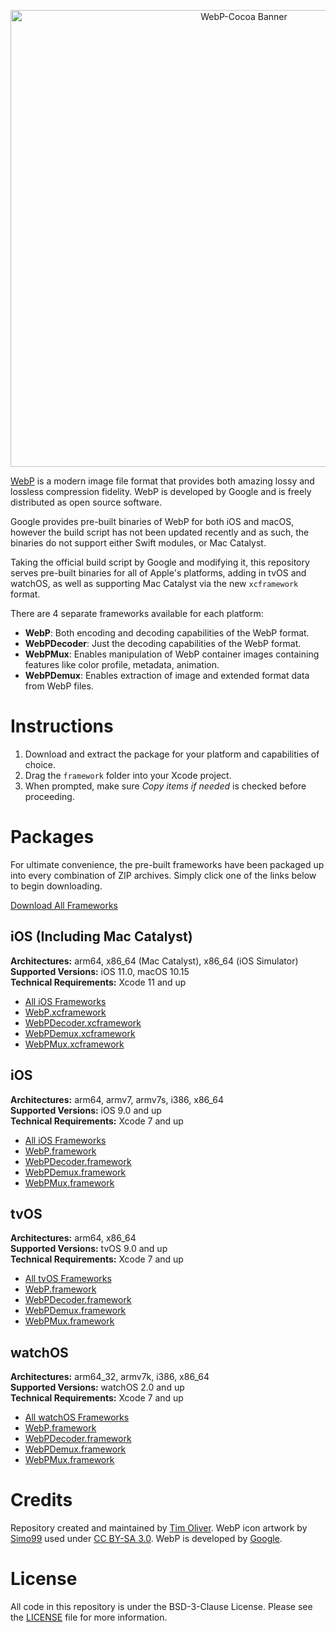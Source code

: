 <p align="center">
  <img src="https://github.com/TimOliver/WebP-Cocoa/raw/main/banner.png" width="731" alt="WebP-Cocoa Banner" />
</p>

[WebP](https://developers.google.com/speed/webp) is a modern image file format that provides both amazing lossy and lossless compression fidelity. WebP is developed by Google and is freely distributed as open source software.

Google provides pre-built binaries of WebP for both iOS and macOS, however the build script has not been updated recently and as such, the binaries do not support either Swift modules, or Mac Catalyst.

Taking the official build script by Google and modifying it, this repository serves pre-built binaries for all of Apple's platforms, adding in tvOS and watchOS, as well as supporting Mac Catalyst via the new `xcframework` format.

There are 4 separate frameworks available for each platform:

* **WebP**: Both encoding and decoding capabilities of the WebP format.
* **WebPDecoder**: Just the decoding capabilities of the WebP format.
* **WebPMux**: Enables manipulation of WebP container images containing features like color profile, metadata, animation.
* **WebPDemux**: Enables extraction of image and extended format data from WebP files.

# Instructions

1. Download and extract the package for your platform and capabilities of choice.
2. Drag the `framework` folder into your Xcode project.
3. When prompted, make sure *Copy items if needed* is checked before proceeding.

# Packages
 
 For ultimate convenience, the pre-built frameworks have been packaged up into every combination of ZIP archives. Simply click one of the links below to begin downloading.
 
 [Download All Frameworks](https://github.com/TimOliver/WebP-Cocoa/releases/download/v1.1.0/libwebp-v1.1.0-framework.zip)
 
## iOS (Including Mac Catalyst)

**Architectures:** arm64, x86_64 (Mac Catalyst), x86_64 (iOS Simulator)<br/>
**Supported Versions:** iOS 11.0, macOS 10.15<br/>
**Technical Requirements:** Xcode 11 and up

* [All iOS Frameworks](https://github.com/TimOliver/WebP-Cocoa/releases/download/v1.1.0/libwebp-v1.1.0-framework-ios-catalyst.zip)
* [WebP.xcframework](https://github.com/TimOliver/WebP-Cocoa/releases/download/v1.1.0/libwebp-v1.1.0-framework-ios-catalyst-webp.zip)
* [WebPDecoder.xcframework](https://github.com/TimOliver/WebP-Cocoa/releases/download/v1.1.0/libwebp-v1.1.0-framework-ios-catalyst-webpdecoder.zip)
* [WebPDemux.xcframework](https://github.com/TimOliver/WebP-Cocoa/releases/download/v1.1.0/libwebp-v1.1.0-framework-ios-catalyst-webpdemux.zip)
* [WebPMux.xcframework](https://github.com/TimOliver/WebP-Cocoa/releases/download/v1.1.0/libwebp-v1.1.0-framework-ios-catalyst-webpmux.zip)

## iOS

**Architectures:** arm64, armv7, armv7s, i386, x86_64<br/>
**Supported Versions:** iOS 9.0 and up<br/>
**Technical Requirements:** Xcode 7 and up

* [All iOS Frameworks](https://github.com/TimOliver/WebP-Cocoa/releases/download/v1.1.0/libwebp-v1.1.0-framework-ios.zip)
* [WebP.framework](https://github.com/TimOliver/WebP-Cocoa/releases/download/v1.1.0/libwebp-v1.1.0-framework-ios-webp.zip)
* [WebPDecoder.framework](https://github.com/TimOliver/WebP-Cocoa/releases/download/v1.1.0/libwebp-v1.1.0-framework-ios-webpdecoder.zip)
* [WebPDemux.framework](https://github.com/TimOliver/WebP-Cocoa/releases/download/v1.1.0/libwebp-v1.1.0-framework-ios-webpdemux.zip)
* [WebPMux.framework](https://github.com/TimOliver/WebP-Cocoa/releases/download/v1.1.0/libwebp-v1.1.0-framework-ios-webpmux.zip)

## tvOS

**Architectures:** arm64, x86_64<br/>
**Supported Versions:** tvOS 9.0 and up<br/>
**Technical Requirements:** Xcode 7 and up

* [All tvOS Frameworks](https://github.com/TimOliver/WebP-Cocoa/releases/download/v1.1.0/libwebp-v1.1.0-framework-tvos.zip)
* [WebP.framework](https://github.com/TimOliver/WebP-Cocoa/releases/download/v1.1.0/libwebp-v1.1.0-framework-tvos-webp.zip)
* [WebPDecoder.framework](https://github.com/TimOliver/WebP-Cocoa/releases/download/v1.1.0/libwebp-v1.1.0-framework-tvos-webpdecoder.zip)
* [WebPDemux.framework](https://github.com/TimOliver/WebP-Cocoa/releases/download/v1.1.0/libwebp-v1.1.0-framework-tvos-webpdemux.zip)
* [WebPMux.framework](https://github.com/TimOliver/WebP-Cocoa/releases/download/v1.1.0/libwebp-v1.1.0-framework-tvos-webpmux.zip)

## watchOS

**Architectures:** arm64_32, armv7k, i386, x86_64<br/>
**Supported Versions:** watchOS 2.0 and up<br/>
**Technical Requirements:** Xcode 7 and up

* [All watchOS Frameworks](https://github.com/TimOliver/WebP-Cocoa/releases/download/v1.1.0/libwebp-v1.1.0-framework-watchos.zip)
* [WebP.framework](https://github.com/TimOliver/WebP-Cocoa/releases/download/v1.1.0/libwebp-v1.1.0-framework-watchos-webp.zip)
* [WebPDecoder.framework](https://github.com/TimOliver/WebP-Cocoa/releases/download/v1.1.0/libwebp-v1.1.0-framework-watchos-webpdecoder.zip)
* [WebPDemux.framework](https://github.com/TimOliver/WebP-Cocoa/releases/download/v1.1.0/libwebp-v1.1.0-framework-watchos-webpdemux.zip)
* [WebPMux.framework](https://github.com/TimOliver/WebP-Cocoa/releases/download/v1.1.0/libwebp-v1.1.0-framework-watchos-webpmux.zip)

# Credits

Repository created and maintained by [Tim Oliver](http://twitter.com/TimOliverAU). WebP icon artwork by [Simo99](https://commons.wikimedia.org/wiki/User:Simo99) used under [CC BY-SA 3.0](https://creativecommons.org/licenses/by-sa/3.0/). WebP is developed by [Google](http://about.google).

# License

All code in this repository is under the BSD-3-Clause License. Please see the [LICENSE](LICENSE) file for more information.